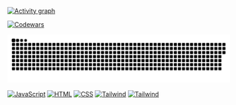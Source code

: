 [![Activity graph](https://github-readme-activity-graph.vercel.app/graph?username=Afpia&custom_title=Afpia%20Graph&theme=high-contrast)]()

[![Codewars](https://www.codewars.com/users/Afpia/badges/large)]()

<p align="center">
 <img width="600" src="github-snake.svg" alt="snake"/>
</p>

[![JavaScript](https://img.shields.io/badge/-JavaScript-black?style=for-the-badge&logo=javascript)]()
[![HTML](https://img.shields.io/badge/-HTML-black?style=for-the-badge&logo=html5)]()
[![CSS](https://img.shields.io/badge/-CSS-black?style=for-the-badge&logo=css3)]()
[![Tailwind](https://img.shields.io/badge/-Tailwind-black?style=for-the-badge&logo=tailwindcss&logoColor=#06B6D4)]()
[![Tailwind](https://img.shields.io/badge/-Gmail-black?style=for-the-badge&logo=Gmail&logoColor=white)]()

